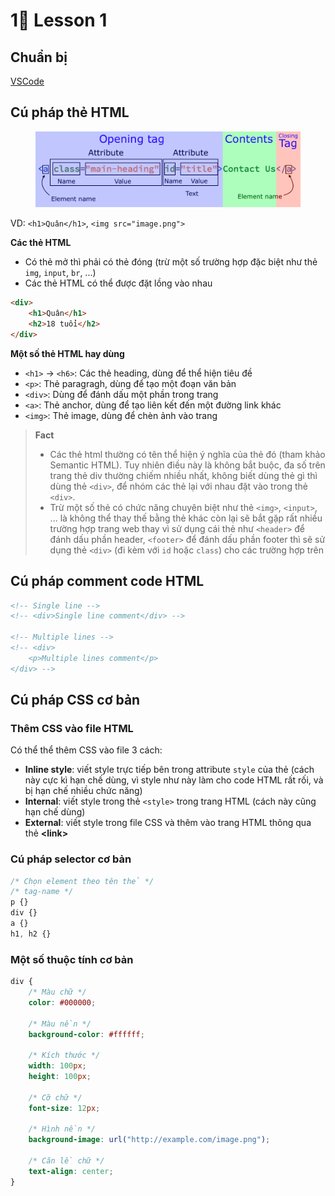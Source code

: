 # 1⃣ Lesson 1

## Chuẩn bị

[VSCode](https://code.visualstudio.com/)

## Cú pháp thẻ HTML

<figure><img src="../../.gitbook/assets/image.png" alt=""><figcaption></figcaption></figure>

VD: `<h1>Quân</h1>`, `<img src="image.png">`

**Các thẻ HTML**

* Có thẻ mở thì phải có thẻ đóng (trừ một số trường hợp đặc biệt như thẻ `img`, `input`, `br`, ...)
* Các thẻ HTML có thể được đặt lồng vào nhau

```html
<div>
    <h1>Quân</h1>
    <h2>18 tuổi</h2>
</div>
```

**Một số thẻ HTML hay dùng**

* `<h1>` -> `<h6>`: Các thẻ heading, dùng để thể hiện tiêu đề
* `<p>`: Thẻ paragragh, dùng để tạo một đoạn văn bản
* `<div>`: Dùng để đánh dấu một phần trong trang
* `<a>`: Thẻ anchor, dùng để tạo liên kết đến một đường link khác
* `<img>`: Thẻ image, dùng để chèn ảnh vào trang

> **Fact**
>
> * Các thẻ html thường có tên thể hiện ý nghĩa của thẻ đó (tham khảo Semantic HTML). Tuy nhiên điều này là không bắt buộc, đa số trên trang thẻ div thường chiếm nhiều nhất, không biết dùng thẻ gì thì dùng thẻ `<div>`, để nhóm các thẻ lại với nhau đặt vào trong thẻ `<div>`.&#x20;
> * Trừ một số thẻ có chức năng chuyên biệt như thẻ `<img>`, `<input>`, ... là không thể thay thế bằng thẻ khác còn lại sẽ bắt gặp rất nhiều trường hợp trang web thay vì sử dụng cái thẻ như `<header>` để đánh dấu phần header, `<footer>` để đánh dấu phần footer thì sẽ sử dụng thẻ `<div>` (đi kèm với `id` hoặc `class`) cho các trường hợp trên

## Cú pháp comment code HTML

```html
<!-- Single line -->
<!-- <div>Single line comment</div> -->

<!-- Multiple lines -->
<!-- <div>
    <p>Multiple lines comment</p>
</div> -->
```

## Cú pháp CSS cơ bản

### Thêm CSS vào file HTML

Có thể thể thêm CSS vào file 3 cách:

* **Inline style**: viết style trực tiếp bên trong attribute `style` của thẻ (cách này cực kì hạn chế dùng, vì style như này làm cho code HTML rất rối, và bị hạn chế nhiều chức năng)
* **Internal**: viết style trong thẻ `<style>` trong trang HTML (cách này cũng hạn chế dùng)
* **External**: viết style trong file CSS và thêm vào trang HTML thông qua thẻ **\<link>**

### Cú pháp selector cơ bản

```css
/* Chọn element theo tên thẻ */
/* tag-name */
p {}
div {}
a {}
h1, h2 {}
```

### Một số thuộc tính cơ bản

```css
div {
    /* Màu chữ */
    color: #000000;

    /* Màu nền */
    background-color: #ffffff;

    /* Kích thước */
    width: 100px;
    height: 100px;

    /* Cỡ chữ */
    font-size: 12px;

    /* Hình nền */
    background-image: url("http://example.com/image.png");

    /* Căn lề chữ */
    text-align: center;
}
```
